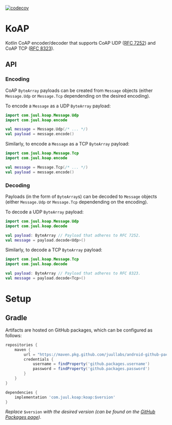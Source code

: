 [![codecov](https://codecov.io/gh/JuulLabs/koap/branch/master/graph/badge.svg?token=EM9VA765J7)](https://codecov.io/gh/JuulLabs/koap)

# KoAP

Kotlin CoAP encoder/decoder that supports CoAP UDP ([RFC 7252]) and CoAP TCP ([RFC 8323]).

## API

### Encoding

CoAP `ByteArray` payloads can be created from `Message` objects (either `Message.Udp` or `Message.Tcp` dependending on the desired encoding).

To encode a `Message` as a UDP `ByteArray` payload:

```kotlin
import com.juul.koap.Message.Udp
import com.juul.koap.encode

val message = Message.Udp(/* ... */)
val payload = message.encode()
```

Similarly, to encode a `Message` as a TCP `ByteArray` payload:

```kotlin
import com.juul.koap.Message.Tcp
import com.juul.koap.encode

val message = Message.Tcp(/* ... */)
val payload = message.encode()
```

### Decoding

Payloads (in the form of `ByteArray`s) can be decoded to `Message` objects (either `Message.Udp` or
`Message.Tcp` dependending on the encoding).

To decode a UDP `ByteArray` payload:

```kotlin
import com.juul.koap.Message.Udp
import com.juul.koap.decode

val payload: ByteArray // Payload that adheres to RFC 7252.
val message = payload.decode<Udp>()
```

Similarly, to decode a TCP `ByteArray` payload:

```kotlin
import com.juul.koap.Message.Tcp
import com.juul.koap.decode

val payload: ByteArray // Payload that adheres to RFC 8323.
val message = payload.decode<Tcp>()
```

# Setup

## Gradle

Artifacts are hosted on GitHub packages, which can be configured as follows:

```groovy
repositories {
    maven {
        url = "https://maven.pkg.github.com/juullabs/android-github-packages"
        credentials {
            username = findProperty('github.packages.username')
            password = findProperty('github.packages.password')
        }
    }
}

dependencies {
    implementation 'com.juul.koap:koap:$version'
}
```

_Replace_ `$version` _with the desired version (can be found on the [GitHub Packages page])._


[RFC 7252]: https://tools.ietf.org/html/rfc7252
[RFC 8323]: https://tools.ietf.org/html/rfc8323
[GitHub Packages page]: TODO
